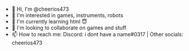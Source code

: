- 👋 Hi, I'm @cheerios473
- 👀 I'm interested in games, instruments, robots 
- 🌱 I'm currently learning html :innocent:
- 💞 I'm looking to collaborate on games and stuff 
- 📫 How to reach me: Discord: i dont have a name#0317 | Other socials: cheerios473

<!---
cheerios473/cheerios473 is a ✨ special ✨ repository because its `README.md` (this file) appears on your GitHub profile.
You can click the Preview link to take a look at your changes.
--->
